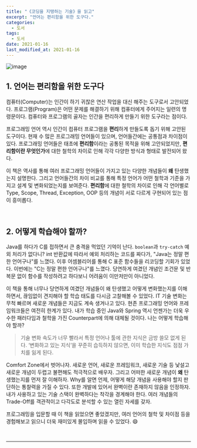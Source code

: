 ```yaml
---
title: "《코딩을 지탱하는 기술》을 읽고"
excerpt: "언어는 편리함을 위한 도구다."
categories:
  - 도서
tags:
  - 도서
date: 2021-01-16
last_modified_at: 2021-01-16
---
```


![image](https://user-images.githubusercontent.com/56240505/104808772-c3fe6800-582b-11eb-830f-82cbb778a460.png)

## 1. 언어는 편리함을 위한 도구다

컴퓨터(Computer)는 인간이 하기 귀찮은 연산 작업을 대신 해주는 도구로서 고안되었다. 프로그램(Program)은 어떤 문제를 해결하기 위해 컴퓨터에게 주어지는 일련의 명령문이다. 컴퓨터와 프로그램의 골자는 인간을 편리하게 만들기 위한 도구라는 점이다.

프로그래밍 언어 역시 인간이 컴퓨터 프로그램을 **편리**하게 만들도록 돕기 위해 고안된 도구이다. 현재 수 많은 프로그래밍 언어들이 있으며, 언어들간에는 공통점과 차이점이 있다. 프로그래밍 언어들은 태초에 **편리함**이라는 공통된 목적을 위해 고안되었지만, **편리함이란 무엇인가**에 대한 철학의 차이로 인해 각각 다양한 방식과 형태로 발전되어 왔다.

이 책은 역사를 통해 여러 프로그래밍 언어들이 가지고 있는 다양한 개념들이 **왜** 탄생했는지 설명한다. 그리고 언어들간의 차이 비교를 통해 특정 언어가 어떤 철학과 기준을 가지고 설계 및 변화되었는지를 보여준다. **편리함**에 대한 철학의 차이로 인해 각 언어별로 Type, Scope, Thread, Exception, OOP 등의 개념이 서로 다르게 구현되어 있는 점이 흥미롭다.

<br>

## 2. 어떻게 학습해야 할까?

Java를 하다가 C를 접하면서 큰 충격을 먹었던 기억이 난다. ``boolean``과 ``try-catch`` 예외 처리가 없다니? int 반환값에 따라서 예외 처리하는 코드를 짜다가, "Java는 정말 편한 언어구나"를 느꼈다. 이후 어셈블리어를 통해 C 표준 함수들을 리코딩할 기회가 있었다. 이번에는 "C는 정말 편한 언어구나"를 느꼈다. 당연하게 여겼던 개념인 조건문 및 반복문 없이 함수를 작성하려고 하다보니 어려움이 이만저만이 아니었다.

이 책을 통해 너무나 당연하게 여겼던 개념들이 왜 탄생했고 어떻게 변화했는지를 이해하면서, 끊임없이 견지해야 할 학습 태도를 다시금 고찰해볼 수 있었다. IT 기술 변화는 무척 빠르며 새로운 개념들은 지금도 계속 생겨나고 있다. 현존 프로그래밍 언어와 프레임워크들은 여전히 한계가 있다. 내가 학습 중인 Java와 Spring 역시 언젠가는 더욱 우수한 패러다임과 철학을 가진 Counterpart에 의해 대체될 것이다. 나는 어떻게 학습해야 할까?

> 기술 변화 속도가 너무 빨라서 특정 언어나 툴에 관한 지식은 금방 쓸모 없게 된다. ‘변화하고 있는 지식’을 꾸준히 습득하지 않으면, 이미 학습한 지식도 점점 가치를 잃게 된다.

Comfort Zone에서 벗어나자. 새로운 언어, 새로운 프레임워크, 새로운 기술 등 낯설고 새로운 개념이 두렵고 불편해도 적극적으로 배우자. 그리고 어떠한 새로운 개념이 **왜** 탄생했는지를 먼저 잘 이해하자. Why를 알면 언제, 어떻게 해당 개념을 사용해야 할지 판단하는 통찰력을 가질 수 있다. 또한 개발에 있어서 완벽이란 존재하지 않음을 인정하자. 내가 사용하고 있는 기술 스택이 완벽하다는 착각을 경계해야 한다. 여러 개념들의 Trade-Off를 객관적이고 다각도로 분석할 수 있는 열린 자세를 갖자.

프로그래밍을 입문할 때 이 책을 읽었으면 좋았겠지만, 여러 언어의 철학 및 차이점 등을 경험해보고 읽으니 더욱 재미있게 몰입하며 읽을 수 있었다. 😄

<br>

---
